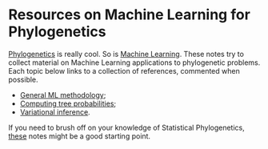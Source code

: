 # Resources on Machine Learning for Phylogenetics
[Phylogenetics](https://en.wikipedia.org/wiki/Phylogenetics) is really cool. So is [Machine Learning](https://en.wikipedia.org/wiki/Machine_learning).
These notes try to collect material on Machine Learning applications to phylogenetic problems. Each topic below links to a collection of references, commented when possible.

- [General ML methodology](https://github.com/maxbiostat/ML_phylogenetics/blob/main/notes/general_ML.md);
- [Computing tree probabilities](https://github.com/maxbiostat/ML_phylogenetics/blob/main/notes/sbn.md);
- [Variational inference](https://github.com/maxbiostat/ML_phylogenetics/blob/main/notes/vi.md).

If you need to brush off on your knowledge of Statistical Phylogenetics, [these](https://github.com/maxbiostat/Statistical_Phylogenetics_resources) notes might be a good starting point. 

